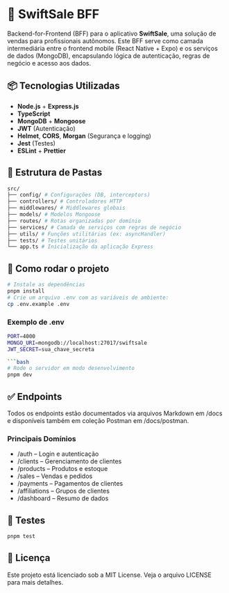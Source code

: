 # 🧠 SwiftSale BFF

Backend-for-Frontend (BFF) para o aplicativo **SwiftSale**, uma solução de vendas para profissionais autônomos. Este BFF serve como camada intermediária entre o frontend mobile (React Native + Expo) e os serviços de dados (MongoDB), encapsulando lógica de autenticação, regras de negócio e acesso aos dados.

## 📦 Tecnologias Utilizadas

- **Node.js** + **Express.js**
- **TypeScript**
- **MongoDB** + **Mongoose**
- **JWT** (Autenticação)
- **Helmet**, **CORS**, **Morgan** (Segurança e logging)
- **Jest** (Testes)
- **ESLint** + **Prettier**

## 📁 Estrutura de Pastas

```bash
src/
├── config/ # Configurações (DB, interceptors)
├── controllers/ # Controladores HTTP
├── middlewares/ # Middlewares globais
├── models/ # Modelos Mongoose
├── routes/ # Rotas organizadas por domínio
├── services/ # Camada de serviços com regras de negócio
├── utils/ # Funções utilitárias (ex: asyncHandler)
├── tests/ # Testes unitários
└── app.ts # Inicialização da aplicação Express
```

## 🚀 Como rodar o projeto

```bash
# Instale as dependências
pnpm install
# Crie um arquivo .env com as variáveis de ambiente:
cp .env.example .env
```

### Exemplo de .env

````bash
PORT=4000
MONGO_URI=mongodb://localhost:27017/swiftsale
JWT_SECRET=sua_chave_secreta

```bash
# Rode o servidor em modo desenvolvimento
pnpm dev
````

## ✅ Endpoints

Todos os endpoints estão documentados via arquivos Markdown em /docs e disponíveis também em coleção Postman em /docs/postman.

### Principais Domínios

- /auth – Login e autenticação
- /clients – Gerenciamento de clientes
- /products – Produtos e estoque
- /sales – Vendas e pedidos
- /payments – Pagamentos de clientes
- /affiliations – Grupos de clientes
- /dashboard – Resumo de dados

## 🧪 Testes

```bash
pnpm test
```

## 📄 Licença

Este projeto está licenciado sob a MIT License. Veja o arquivo LICENSE para mais detalhes.
